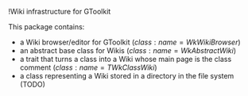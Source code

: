 !Wiki infrastructure for GToolkit

This package contains:
 - a Wiki browser/editor for GToolkit (${class:name=WkWikiBrowser}$)
 - an abstract base class for Wikis (${class:name=WkAbstractWiki}$)
 - a trait that turns a class into a Wiki whose main page is the class comment (${class:name=TWkClassWiki}$)
 - a class representing a Wiki stored in a directory in the file system (TODO)
 

